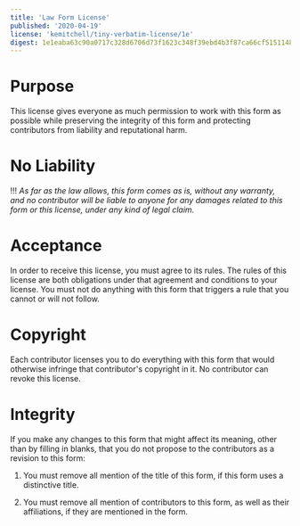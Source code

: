 ```yaml
---
title: 'Law Form License'
published: '2020-04-19'
license: 'kemitchell/tiny-verbatim-license/1e'
digest: 1e1eaba63c90a0717c328d6706d73f1623c348f39ebd4b3f87ca66cf51511482
---
```


# Purpose

This license gives everyone as much permission to work with this form as possible while preserving the integrity of this form and protecting contributors from liability and reputational harm.

# No Liability

!!! _As far as the law allows, this form comes as is, without any warranty, and no contributor will be liable to anyone for any damages related to this form or this license, under any kind of legal claim._

# Acceptance

In order to receive this license, you must agree to its rules. The rules of this license are both obligations under that agreement and conditions to your license. You must not do anything with this form that triggers a rule that you cannot or will not follow.

# Copyright

Each contributor licenses you to do everything with this form that would otherwise infringe that contributor's copyright in it. No contributor can revoke this license.

# Integrity

If you make any changes to this form that might affect its meaning, other than by filling in blanks, that you do not propose to the contributors as a revision to this form:

1.  You must remove all mention of the title of this form, if this form uses a distinctive title.

2.  You must remove all mention of contributors to this form, as well as their affiliations, if they are mentioned in the form.
